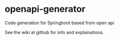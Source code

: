 # openapi-generator
Code generation for Springboot based from open api

See the wiki at github for info and explainations.
